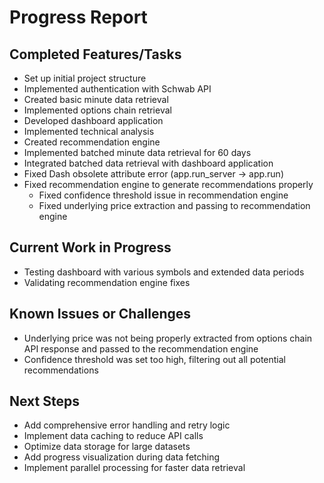 # Progress Report

## Completed Features/Tasks
- Set up initial project structure
- Implemented authentication with Schwab API
- Created basic minute data retrieval
- Implemented options chain retrieval
- Developed dashboard application
- Implemented technical analysis
- Created recommendation engine
- Implemented batched minute data retrieval for 60 days
- Integrated batched data retrieval with dashboard application
- Fixed Dash obsolete attribute error (app.run_server → app.run)
- Fixed recommendation engine to generate recommendations properly
  - Fixed confidence threshold issue in recommendation engine
  - Fixed underlying price extraction and passing to recommendation engine

## Current Work in Progress
- Testing dashboard with various symbols and extended data periods
- Validating recommendation engine fixes

## Known Issues or Challenges
- Underlying price was not being properly extracted from options chain API response and passed to the recommendation engine
- Confidence threshold was set too high, filtering out all potential recommendations

## Next Steps
- Add comprehensive error handling and retry logic
- Implement data caching to reduce API calls
- Optimize data storage for large datasets
- Add progress visualization during data fetching
- Implement parallel processing for faster data retrieval
